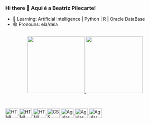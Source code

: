 ### Hi there 👋 Aqui é a Beatriz Pilecarte!


- 🌱 Learning: Artificial Intelligence | Python | R | Oracle DataBase 
- 😄 Pronouns: ela/dela

## 

<div align="center">
  <a href="https://github.com/">
  <img height="180em" src="https://github-readme-stats.vercel.app/api?username=BPilecarte&show_icons=true&theme=onedark&include_all_commits=true&count_private=true"/>
  <img height="180em" src="https://github-readme-stats.vercel.app/api/top-langs/?username=BPilecarte&layout=compact&langs_count=7&theme=onedark"/>
</div>
    
##

<div style="display: inline_block"><br>
  <img align="center" alt="HTML" height="30" width="40"
    src="https://cdn.jsdelivr.net/gh/devicons/devicon@latest/icons/python/python-original.svg" />  
  <img align="center" alt="HTML" height="30" width="40"
    src="https://cdn.jsdelivr.net/gh/devicons/devicon@latest/icons/rstudio/rstudio-original.svg" />       
  <img align="center" alt="HTML" height="30" width="40" 
    src="https://cdn.jsdelivr.net/gh/devicons/devicon/icons/html5/html5-plain.svg">
  <img align="center" alt="CSS" height="30" width="40"
    src="https://cdn.jsdelivr.net/gh/devicons/devicon/icons/css3/css3-plain.svg">
  <img align="center" alt="Agular" height="30" width="40"
    src="https://cdn.jsdelivr.net/gh/devicons/devicon/icons/angularjs/angularjs-plain.svg">
  <img align="center" alt="Agular" height="30" width="40"
    src="https://cdn.jsdelivr.net/gh/devicons/devicon/icons/csharp/csharp-original.svg" />
  <img align="center" alt="Agular" height="30" width="40"
    src="https://cdn.jsdelivr.net/gh/devicons/devicon/icons/figma/figma-original.svg" />


</div>
